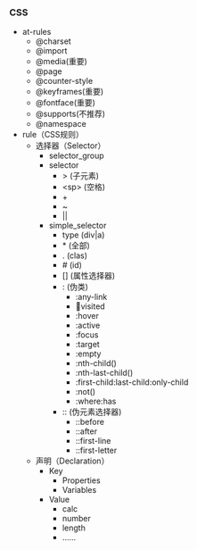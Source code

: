 ### CSS

* at-rules
    * @charset
    * @import
    * @media(重要)
    * @page
    * @counter-style
    * @keyframes(重要)
    * @fontface(重要)
    * @supports(不推荐)
    * @namespace
* rule（CSS规则）
    * 选择器（Selector）
        * selector_group
        * selector
            * \> (子元素)
            * \<sp\> (空格)
            * \+
            * \~
            * ||
        * simple_selector
            * type (div|a)
            * \* (全部)
            * \. (clas)
            * \# (id)
            * \[\] (属性选择器)
            * : (伪类)
                * :any-link
                * :link:visited
                * :hover
                * :active
                * :focus
                * :target
                * :empty
                * :nth-child()
                * :nth-last-child()
                * :first-child:last-child:only-child
                * :not()
                * :where:has
            * :: (伪元素选择器)
                * ::before
                * ::after
                * ::first-line
                * ::first-letter
    * 声明（Declaration）
        * Key
            * Properties
            * Variables
        * Value
            * calc
            * number
            * length
            * ......
